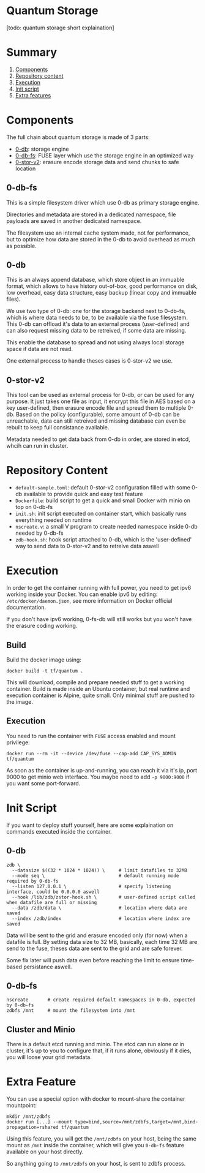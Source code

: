# Quantum Storage

[todo: quantum storage short explaination]

# Summary

1. [Components](#components)
2. [Repository content](#repository-content)
3. [Execution](#execution)
4. [Init script](#init-script)
5. [Extra features](#extra-features)

# Components

The full chain about quantum storage is made of 3 parts:
- [0-db](https://github.com/threefoldtech/0-db): storage engine
- [0-db-fs](https://github.com/threefoldtech/0-db-fs): FUSE layer which use the storage engine in an optimized way
- [0-stor-v2](https://github.com/threefoldtech/0-stor_v2): erasure encode storage data and send chunks to safe location

## 0-db-fs

This is a simple filesystem driver which use 0-db as primary storage engine.

Directories and metadata are stored in a dedicated namespace, file payloads are saved in another
dedicated namespace.

The filesystem use an internal cache system made, not for performance, but to optimize how data
are stored in the 0-db to avoid overhead as much as possible.

## 0-db

This is an always append database, which store object in an immuable format, which allows to
have history out-of-box, good performance on disk, low overhead, easy data structure, easy backup
(linear copy and immuable files).

We use two type of 0-db: one for the storage backend next to 0-db-fs, which is where data needs
to be, to be available via the fuse filesystem. This 0-db can offload it's data to an external process
(user-defined) and can also request missing data to be retreived, if some data are missing.

This enable the database to spread and not using always local storage space if data are not read.

One external process to handle theses cases is 0-stor-v2 we use.

## 0-stor-v2

This tool can be used as external process for 0-db, or can be used for any purpose. It just takes one file
as input, it encrypt this file in AES based on a key user-defined, then erasure encode file and spread them
to multiple 0-db. Based on the policy (configurable), some amount of 0-db can be unreachable, data can still
retreived and missing database can even be rebuilt to keep full consistance available.

Metadata needed to get data back from 0-db in order, are stored in etcd, whcih can run in cluster.

# Repository Content

- `default-sample.toml`: default 0-stor-v2 configuration filled with some 0-db available to provide
quick and easy test feature
- `Dockerfile`: build script to get a quick and small Docker with minio on top on 0-db-fs
- `init.sh`: init script executed on container start, which basically runs everything needed on runtime
- `nscreate.v`: a small V program to create needed namespace inside 0-db needed by 0-db-fs
- `zdb-hook.sh`: hook script attached to 0-db, which is the 'user-defined' way to send data to 0-stor-v2 and
to retreive data aswell

# Execution

In order to get the container running with full power, you need to get ipv6 working inside your Docker.
You can enable ipv6 by editing: `/etc/docker/daemon.json`, see more information on Docker official documentation.

If you don't have ipv6 working, 0-fs-db will still works but you won't have the erasure coding working.

## Build

Build the docker image using:
```
docker build -t tf/quantum .
```

This will download, compile and prepare needed stuff to get a working container. Build is made inside an Ubuntu
container, but real runtime and execution container is Alpine, quite small. Only minimal stuff are pushed
to the image.

## Execution

You need to run the container with `FUSE` access enabled and mount privilege:
```
docker run --rm -it --device /dev/fuse --cap-add CAP_SYS_ADMIN tf/quantum
```

As soon as the container is up-and-running, you can reach it via it's ip, port 9000 to get
minio web interface. You maybe need to add `-p 9000:9000` if you want some port-forward.

# Init Script

If you want to deploy stuff yourself, here are some explaination on commands executed inside the container.

## 0-db
```
zdb \
  --datasize $((32 * 1024 * 1024)) \     # limit datafiles to 32MB
  --mode seq \                           # default running mode required by 0-db-fs
  --listen 127.0.0.1 \                   # specify listening interface, could be 0.0.0.0 aswell
  --hook /lib/zdb/zstor-hook.sh \        # user-defined script called when datafile are full or missing
  --data /zdb/data \                     # location where data are saved
  --index /zdb/index                     # location where index are saved
```

Data will be sent to the grid and erasure encoded only (for now) when a datafile is full. By setting data size
to 32 MB, basically, each time 32 MB are send to the fuse, theses data are sent to the grid and are safe forever.

Some fix later will push data even before reaching the limit to ensure time-based persistance aswell.

## 0-db-fs
```
nscreate       # create required default namespaces in 0-db, expected by 0-db-fs
zdbfs /mnt     # mount the filesystem into /mnt
```

## Cluster and Minio

There is a default etcd running and minio. The etcd can run alone or in cluster, it's up to you
to configure that, if it runs alone, obviously if it dies, you will loose your grid metadata.

# Extra Feature

You can use a special option with docker to mount-share the container mountpoint:
```
mkdir /mnt/zdbfs
docker run [...] --mount type=bind,source=/mnt/zdbfs,target=/mnt,bind-propagation=rshared tf/quantum
```

Using this feature, you will get the `/mnt/zdbfs` on your host, being the same mount as `/mnt` inside
the container, which will give you `0-db-fs` feature available on your host directly.

So anything going to `/mnt/zdbfs` on your host, is sent to zdbfs process.
